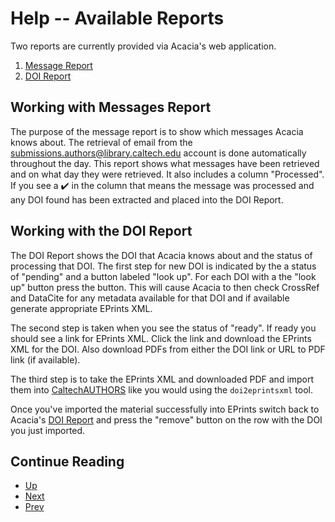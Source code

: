 Help -- Available Reports
=========================

Two reports are currently provided via Acacia's web application.

1. [Message Report](../messages)
2. [DOI Report](../list)

Working with Messages Report
----------------------------

The purpose of the message report is to show which messages Acacia
knows about. The retrieval of email from the [submissions.authors@library.caltech.edu](email:submissions.authors@library.caltech.edu) account is
done automatically throughout the day. This report shows what messages
have been retrieved and on what day they were retrieved. It also
includes a column "Processed". If you see a ✔️ in the column that means
the message was processed and any DOI found has been extracted and
placed into the DOI Report.


Working with the DOI Report
---------------------------

The DOI Report shows the DOI that Acacia knows about and the status
of processing that DOI. The first step for new DOI is indicated by the
a status of "pending" and a button labeled "look up". For each DOI with
a the "look up" button press the button. This will cause Acacia to then
check CrossRef and DataCite for any metadata available for that DOI and
if available generate appropriate EPrints XML.

The second step is taken when you see the status of "ready".
If ready you should see a link for EPrints XML. Click the link and download
the EPrints XML for the DOI. Also download PDFs from either the DOI link or URL to PDF link (if available).  

The third step is to take the EPrints XML and downloaded PDF and import them into [CaltechAUTHORS](https://authors.library.catech.edu) like you would using the `doi2eprintsxml` tool.

Once you've imported the material successfully into EPrints switch back to 
Acacia's [DOI Report](../list) and press the "remove" button on the row with the DOI you just imported.

<div class="paging">

Continue Reading
----------------

- [Up](./ "Table of Contents")
- [Next](export-to-eprints.html "Export submissions to EPrints")
- [Prev](retrieving-metadata.html "Retrieving metadata from CrossRef DataCite")

</div>
